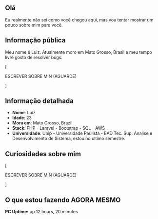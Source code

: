 ## Olá

Eu realmente não sei como você chegou aqui, mas vou tentar mostrar um pouco sobre mim para você.

## Informação pública

Meu nome é Luiz. Atualmente moro em Mato Grosso, Brasil e meu tempo livre gosto de resolver bugs.

[


ESCREVER SOBRE MIN (AGUARDE)


]

## Informação detalhada

* **Nome**: Luiz
* **Idade**: 23
* **Mora em**: Mato Grosso, Brazil
* **Stack**: PHP - Laravel - Bootstrap - SQL - AWS
* **Universidade**: Unip - Universidade Paulista - EAD Tec. Sup. Analise e Desenvolvimento de Sistema, estou no ultimo semestre.

## Curiosidades sobre mim

[


ESCREVER SOBRE MIN (AGUARDE)


]


## O que estou fazendo AGORA MESMO


**PC Uptime:** up 12 hours, 20 minutes
